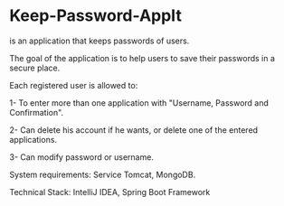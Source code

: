 # Keep-Password-AppIt 
is an application that keeps passwords of users.

The goal of the application is to help users to save their passwords in a secure place. 

Each registered user is allowed to: 

1- To enter more than one application with "Username, Password and Confirmation". 

2- Can delete his account if he wants, or delete one of the entered applications.

3- Can modify password or username.

System requirements: Service Tomcat, MongoDB.

Technical Stack: ​IntelliJ IDEA, Spring Boot Framework

